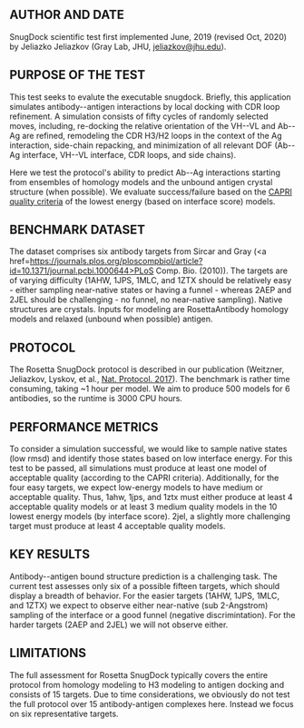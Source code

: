 ## AUTHOR AND DATE
SnugDock scientific test first implemented June, 2019 (revised Oct, 2020) by Jeliazko Jeliazkov (Gray Lab, JHU, jeliazkov@jhu.edu).

## PURPOSE OF THE TEST
This test seeks to evalute the executable snugdock. Briefly, this application simulates antibody--antigen interactions by local docking with CDR loop refinement. A simulation consists of fifty cycles of randomly selected moves, including, re-docking the relative orientation of the VH--VL and Ab--Ag are refined, remodeling the CDR H3/H2 loops in the context of the Ag interaction, side-chain repacking, and minimization of all relevant DOF (Ab--Ag interface, VH--VL interface, CDR loops, and side chains).

Here we test the protocol's ability to predict Ab--Ag interactions starting from ensembles of homology models and the unbound antigen crystal structure (when possible). We evaluate success/failure based on the <a href=https://www.ncbi.nlm.nih.gov/pmc/articles/PMC3076516/>CAPRI quality criteria</a> of the lowest energy (based on interface score) models. 

## BENCHMARK DATASET
The dataset comprises six antibody targets from Sircar and Gray (<a href=https://journals.plos.org/ploscompbiol/article?id=10.1371/journal.pcbi.1000644>PLoS Comp. Bio. (2010)</a>). The targets are of varying difficulty (1AHW, 1JPS, 1MLC, and 1ZTX should be relatively easy - either sampling near-native states or having a funnel - whereas 2AEP and 2JEL should be challenging - no funnel, no near-native sampling). Native structures are crystals. Inputs for modeling are RosettaAntibody homology models and relaxed (unbound when possible) antigen.

## PROTOCOL
The Rosetta SnugDock protocol is described in our publication (Weitzner, Jeliazkov, Lyskov, et al., <a href=https://www.ncbi.nlm.nih.gov/pmc/articles/PMC5739521> Nat. Protocol. 2017</a>). The benchmark is rather time consuming, taking ~1 hour per model. We aim to produce 500 models for 6 antibodies, so the runtime is 3000 CPU hours.

## PERFORMANCE METRICS
To consider a simulation successful, we would like to sample native states (low rmsd) and identify those states based on low interface energy. For this test to be passed, all simulations must produce at least one model of acceptable quality (according to the CAPRI criteria). Additionally, for the four easy targets, we expect low-energy models to have medium or acceptable quality. Thus, 1ahw, 1jps, and 1ztx must either produce at least 4 acceptable quality models or at least 3 medium quality models in the 10 lowest energy models (by interface score). 2jel, a slightly more challenging target must produce at least 4 acceptable quality models.

## KEY RESULTS
Antibody--antigen bound structure prediction is a challenging task. The current test assesses only six of a possible fifteen targets, which should display a breadth of behavior. For the easier targets (1AHW, 1JPS, 1MLC, and 1ZTX) we expect to observe either near-native (sub 2-Angstrom) sampling of the interface or a good funnel (negative discrimintation). For the harder targets (2AEP and 2JEL) we will not observe either.

## LIMITATIONS
The full assessment for Rosetta SnugDock typically covers the entire protocol from homology modeling to H3 modeling to antigen docking and consists of 15 targets. Due to time considerations, we obviously do not test the full protocol over 15 antibody-antigen complexes here. Instead we focus on six representative targets.
